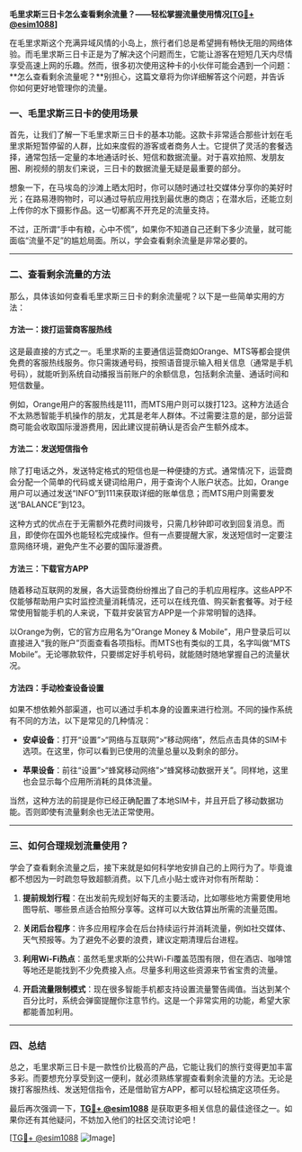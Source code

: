 **毛里求斯三日卡怎么查看剩余流量？——轻松掌握流量使用情况[[TG💪+ @esim1088](https://t.me/s/esim1088)]**

在毛里求斯这个充满异域风情的小岛上，旅行者们总是希望拥有畅快无阻的网络体验。而毛里求斯三日卡正是为了解决这个问题而生，它能让游客在短短几天内尽情享受高速上网的乐趣。然而，很多初次使用这种卡的小伙伴可能会遇到一个问题：**怎么查看剩余流量呢？**别担心，这篇文章将为你详细解答这个问题，并告诉你如何更好地管理你的流量。

### 一、毛里求斯三日卡的使用场景

首先，让我们了解一下毛里求斯三日卡的基本功能。这款卡非常适合那些计划在毛里求斯短暂停留的人群，比如来度假的游客或者商务人士。它提供了灵活的套餐选择，通常包括一定量的本地通话时长、短信和数据流量。对于喜欢拍照、发朋友圈、刷视频的朋友们来说，三日卡的数据流量无疑是最重要的部分。

想象一下，在马埃岛的沙滩上晒太阳时，你可以随时通过社交媒体分享你的美好时光；在路易港购物时，可以通过导航应用找到最优惠的商店；在潜水后，还能立刻上传你的水下摄影作品。这一切都离不开充足的流量支持。

不过，正所谓“手中有粮，心中不慌”，如果你不知道自己还剩下多少流量，就可能面临“流量不足”的尴尬局面。所以，学会查看剩余流量是非常必要的。

---

### 二、查看剩余流量的方法

那么，具体该如何查看毛里求斯三日卡的剩余流量呢？以下是一些简单实用的方法：

#### 方法一：拨打运营商客服热线
这是最直接的方式之一。毛里求斯的主要通信运营商如Orange、MTS等都会提供免费的客服热线服务。你只需拨通号码，按照语音提示输入相关信息（通常是手机号码），就能听到系统自动播报当前账户的余额信息，包括剩余流量、通话时间和短信数量。

例如，Orange用户的客服热线是111，而MTS用户则可以拨打123。这种方法适合不太熟悉智能手机操作的朋友，尤其是老年人群体。不过需要注意的是，部分运营商可能会收取国际漫游费用，因此建议提前确认是否会产生额外成本。

#### 方法二：发送短信指令
除了打电话之外，发送特定格式的短信也是一种便捷的方式。通常情况下，运营商会分配一个简单的代码或关键词给用户，用于查询个人账户状态。比如，Orange用户可以通过发送“INFO”到111来获取详细的账单信息；而MTS用户则需要发送“BALANCE”到123。

这种方式的优点在于无需额外花费时间拨号，只需几秒钟即可收到回复消息。而且，即使你在国外也能轻松完成操作。但有一点要提醒大家，发送短信时一定要注意网络环境，避免产生不必要的国际漫游费。

#### 方法三：下载官方APP
随着移动互联网的发展，各大运营商纷纷推出了自己的手机应用程序。这些APP不仅能够帮助用户实时监控流量消耗情况，还可以在线充值、购买新套餐等。对于经常使用智能手机的人来说，下载并安装官方APP是一个非常明智的选择。

以Orange为例，它的官方应用名为“Orange Money & Mobile”，用户登录后可以直接进入“我的账户”页面查看各项指标。而MTS也有类似的工具，名字叫做“MTS Mobile”。无论哪款软件，只要绑定好手机号码，就能随时随地掌握自己的流量状况。

#### 方法四：手动检查设备设置
如果不想依赖外部渠道，也可以通过手机本身的设置来进行检测。不同的操作系统有不同的方法，以下是常见的几种情况：

- **安卓设备**：打开“设置”>“网络与互联网”>“移动网络”，然后点击具体的SIM卡选项。在这里，你可以看到已使用的流量总量以及剩余的部分。
  
- **苹果设备**：前往“设置”>“蜂窝移动网络”>“蜂窝移动数据开关”。同样地，这里也会显示每个应用所消耗的具体流量。

当然，这种方法的前提是你已经正确配置了本地SIM卡，并且开启了移动数据功能。否则即使有流量剩余也无法正常使用。

---

### 三、如何合理规划流量使用？

学会了查看剩余流量之后，接下来就是如何科学地安排自己的上网行为了。毕竟谁都不想因为一时疏忽导致超额消费。以下几点小贴士或许对你有所帮助：

1. **提前规划行程**：在出发前先规划好每天的主要活动，比如哪些地方需要使用地图导航、哪些景点适合拍照分享等。这样可以大致估算出所需的流量范围。
   
2. **关闭后台程序**：许多应用程序会在后台持续运行并消耗流量，例如社交媒体、天气预报等。为了避免不必要的浪费，建议定期清理后台进程。
   
3. **利用Wi-Fi热点**：虽然毛里求斯的公共Wi-Fi覆盖范围有限，但在酒店、咖啡馆等地还是能找到不少免费接入点。尽量多利用这些资源来节省宝贵的流量。
   
4. **开启流量限制模式**：现在很多智能手机都支持设置流量警告阈值。当达到某个百分比时，系统会弹窗提醒你注意节约。这是一个非常实用的功能，希望大家都能善加利用。

---

### 四、总结

总之，毛里求斯三日卡是一款性价比极高的产品，它能让我们的旅行变得更加丰富多彩。而要想充分享受到这一便利，就必须熟练掌握查看剩余流量的方法。无论是拨打客服热线、发送短信指令，还是借助官方APP，都可以轻松搞定这项任务。

最后再次强调一下，**[TG💪+ @esim1088](https://t.me/s/esim1088)** 是获取更多相关信息的最佳途径之一。如果你还有其他疑问，不妨加入他们的社区交流讨论吧！

[[TG💪+ @esim1088](https://t.me/s/esim1088) ![Image](https://i.postimg.cc/4NQfJmqS/Snipaste-2025-05-13-00-14-12.png)]